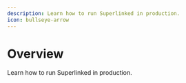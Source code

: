 ```yaml
---
description: Learn how to run Superlinked in production.
icon: bullseye-arrow
---
```


# Overview

Learn how to run Superlinked in production.